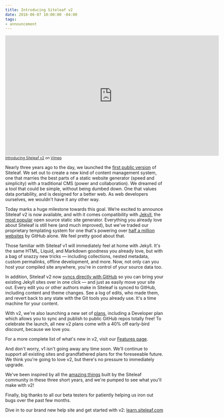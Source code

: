 ```yaml
---
title: Introducing Siteleaf v2
date: 2016-06-07 10:00:00 -04:00
tags:
- announcement
---
```


<iframe src="https://player.vimeo.com/video/169542999?title=0&byline=0&portrait=0" width="680" height="383" frameborder="0" webkitallowfullscreen mozallowfullscreen allowfullscreen></iframe>
<small><a href="https://vimeo.com/169542999">Introducing Siteleaf v2</a> on <a href="https://vimeo.com/169542999">Vimeo</a></small>

Nearly three years ago to the day, we launched the [first public version](/blog/introducing-siteleaf/) of Siteleaf. We set out to create a new kind of content management system, one that marries the best parts of a static website generator (speed and simplicity) with a traditional CMS (power and collaboration). We dreamed of a tool that could be simple, without being dumbed down. One that values data portability, and is designed for a better web. As web developers ourselves, we wouldn't have it any other way.

Today marks a huge milestone towards this goal. We’re excited to announce Siteleaf v2 is now available, and with it comes compatibility with [Jekyll](http://jekyllrb.com/), the [most popular](http://www.staticgen.com) open source static site generator. Everything you already love about Siteleaf is still here (and much improved), but we've traded our proprietary templating system for one that's powering over [half a million websites](https://github.com/blog/1992-eight-lessons-learned-hacking-on-github-pages-for-six-months) by GitHub alone. We feel pretty good about that.

Those familiar with Siteleaf v1 will immediately feel at home with Jekyll. It's the same HTML, Liquid, and Markdown goodness you already love, but with a bag of snazzy new tricks — including collections, nested metadata, custom permalinks, offline development, and more. Now, not only can you host your compiled site anywhere, you're in control of your source data too. 

In addition, Siteleaf v2 now [syncs directly with GitHub](/features) so you can bring your existing Jekyll sites over in one click — and just as easily move your site out. Every edit you or other authors make in Siteleaf is synced to GitHub, including content and theme changes. See a log of edits, who made them, and revert back to any state with the Git tools you already use. It's a time machine for your content.

With v2, we're also launching a new set of [plans](/plans), including a Developer plan which allows you to sync and publish to public GitHub repos totally free! To celebrate the launch, all new v2 plans come with a 40% off early-bird discount, because we love you.

For a more complete list of what's new in v2, visit our [Features page](/features). 

And don't worry, v1 isn't going away any time soon. We'll continue to support all existing sites and grandfathered plans for the foreseeable future. We think you're going to love v2, but there's no pressure to immediately upgrade.

We've been inspired by all the [amazing things](/gallery) built by the Siteleaf community in these three short years, and we're pumped to see what you'll make with v2!

Finally, big thanks to all our beta testers for patiently helping us iron out bugs over the past few months.

Dive in to our brand new help site and get started with v2: [learn.siteleaf.com](http://learn.siteleaf.com)